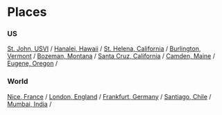# Places

### US

[St. John, USVI](https://en.wikipedia.org/wiki/Saint_John,_U.S._Virgin_Islands) /
[Hanalei, Hawaii](https://en.wikipedia.org/wiki/Hanalei,_Hawaii) /
[St. Helena, California](https://en.wikipedia.org/wiki/St._Helena,_California) / 
[Burlington, Vermont](https://en.wikipedia.org/wiki/Burlington,_Vermont) / 
[Bozeman, Montana](https://en.wikipedia.org/wiki/Bozeman,_Montana) / 
[Santa Cruz, California](https://en.wikipedia.org/wiki/Santa_Cruz,_California) / 
[Camden, Maine](https://en.wikipedia.org/wiki/Camden,_Maine) / 
[Eugene, Oregon](https://en.wikipedia.org/wiki/Eugene,_Oregon) / 
### World

[Nice, France](https://en.wikipedia.org/wiki/London) / 
[London, England](https://en.wikipedia.org/wiki/London) / 
[Frankfurt, Germany](https://en.wikipedia.org/wiki/Frankfurt) / 
[Santiago, Chile](https://en.wikipedia.org/wiki/Santiago) / 
[Mumbai, India](https://en.wikipedia.org/wiki/Mumbai) / 
